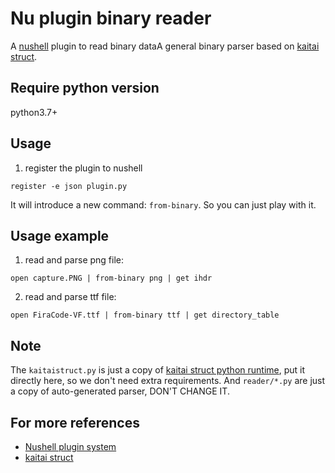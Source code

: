 # Nu plugin binary reader
A [nushell](https://www.nushell.sh/) plugin to read binary dataA general binary parser based on [kaitai struct](https://kaitai.io/).

## Require python version
python3.7+

## Usage
1. register the plugin to nushell
```
register -e json plugin.py
```

It will introduce a new command: `from-binary`.  So you can just play with it.

## Usage example
1. read and parse png file:
```
open capture.PNG | from-binary png | get ihdr
```

2. read and parse ttf file:
```
open FiraCode-VF.ttf | from-binary ttf | get directory_table
```

## Note
The `kaitaistruct.py` is just a copy of [kaitai struct python runtime](https://github.com/kaitai-io/kaitai_struct_python_runtime), put it directly here, so we don't need extra requirements.
And `reader/*.py` are just a copy of auto-generated parser, DON'T CHANGE IT.

## For more references
- [Nushell plugin system](https://www.nushell.sh/book/plugins.html)
- [kaitai struct](https://kaitai.io/)
